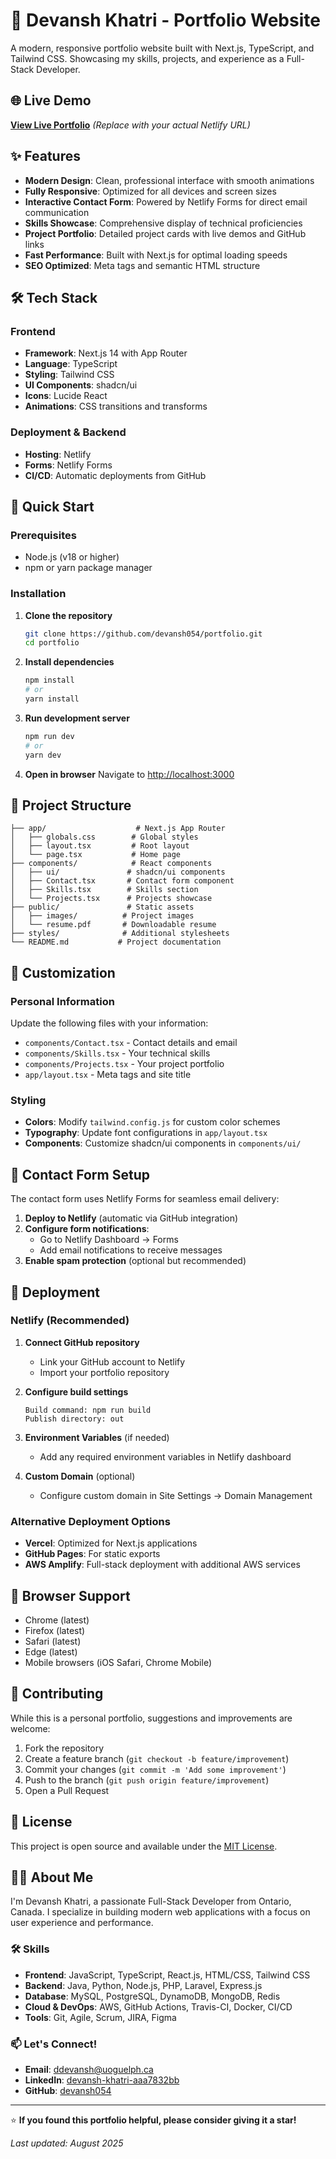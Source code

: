 # 🚀 Devansh Khatri - Portfolio Website

A modern, responsive portfolio website built with Next.js, TypeScript, and Tailwind CSS. Showcasing my skills, projects, and experience as a Full-Stack Developer.

## 🌐 Live Demo

[**View Live Portfolio**](https://your-netlify-url.netlify.app) *(Replace with your actual Netlify URL)*

## ✨ Features

- **Modern Design**: Clean, professional interface with smooth animations
- **Fully Responsive**: Optimized for all devices and screen sizes
- **Interactive Contact Form**: Powered by Netlify Forms for direct email communication
- **Skills Showcase**: Comprehensive display of technical proficiencies
- **Project Portfolio**: Detailed project cards with live demos and GitHub links
- **Fast Performance**: Built with Next.js for optimal loading speeds
- **SEO Optimized**: Meta tags and semantic HTML structure

## 🛠️ Tech Stack

### Frontend
- **Framework**: Next.js 14 with App Router
- **Language**: TypeScript
- **Styling**: Tailwind CSS
- **UI Components**: shadcn/ui
- **Icons**: Lucide React
- **Animations**: CSS transitions and transforms

### Deployment & Backend
- **Hosting**: Netlify
- **Forms**: Netlify Forms
- **CI/CD**: Automatic deployments from GitHub

## 🚀 Quick Start

### Prerequisites
- Node.js (v18 or higher)
- npm or yarn package manager

### Installation

1. **Clone the repository**
   ```bash
   git clone https://github.com/devansh054/portfolio.git
   cd portfolio
   ```

2. **Install dependencies**
   ```bash
   npm install
   # or
   yarn install
   ```

3. **Run development server**
   ```bash
   npm run dev
   # or
   yarn dev
   ```

4. **Open in browser**
   Navigate to [http://localhost:3000](http://localhost:3000)

## 📁 Project Structure

```
├── app/                    # Next.js App Router
│   ├── globals.css        # Global styles
│   ├── layout.tsx         # Root layout
│   └── page.tsx           # Home page
├── components/            # React components
│   ├── ui/               # shadcn/ui components
│   ├── Contact.tsx       # Contact form component
│   ├── Skills.tsx        # Skills section
│   └── Projects.tsx      # Projects showcase
├── public/               # Static assets
│   ├── images/          # Project images
│   └── resume.pdf       # Downloadable resume
├── styles/              # Additional stylesheets
└── README.md           # Project documentation
```

## 🎨 Customization

### Personal Information
Update the following files with your information:
- `components/Contact.tsx` - Contact details and email
- `components/Skills.tsx` - Your technical skills
- `components/Projects.tsx` - Your project portfolio
- `app/layout.tsx` - Meta tags and site title

### Styling
- **Colors**: Modify `tailwind.config.js` for custom color schemes
- **Typography**: Update font configurations in `app/layout.tsx`
- **Components**: Customize shadcn/ui components in `components/ui/`

## 📧 Contact Form Setup

The contact form uses Netlify Forms for seamless email delivery:

1. **Deploy to Netlify** (automatic via GitHub integration)
2. **Configure form notifications**:
   - Go to Netlify Dashboard → Forms
   - Add email notifications to receive messages
3. **Enable spam protection** (optional but recommended)

## 🚀 Deployment

### Netlify (Recommended)

1. **Connect GitHub repository**
   - Link your GitHub account to Netlify
   - Import your portfolio repository

2. **Configure build settings**
   ```
   Build command: npm run build
   Publish directory: out
   ```

3. **Environment Variables** (if needed)
   - Add any required environment variables in Netlify dashboard

4. **Custom Domain** (optional)
   - Configure custom domain in Site Settings → Domain Management

### Alternative Deployment Options

- **Vercel**: Optimized for Next.js applications
- **GitHub Pages**: For static exports
- **AWS Amplify**: Full-stack deployment with additional AWS services

## 📱 Browser Support

- Chrome (latest)
- Firefox (latest)
- Safari (latest)
- Edge (latest)
- Mobile browsers (iOS Safari, Chrome Mobile)

## 🤝 Contributing

While this is a personal portfolio, suggestions and improvements are welcome:

1. Fork the repository
2. Create a feature branch (`git checkout -b feature/improvement`)
3. Commit your changes (`git commit -m 'Add some improvement'`)
4. Push to the branch (`git push origin feature/improvement`)
5. Open a Pull Request

## 📄 License

This project is open source and available under the [MIT License](LICENSE).

## 👨‍💻 About Me

I'm Devansh Khatri, a passionate Full-Stack Developer from Ontario, Canada. I specialize in building modern web applications with a focus on user experience and performance.

### 🛠️ Skills
- **Frontend**: JavaScript, TypeScript, React.js, HTML/CSS, Tailwind CSS
- **Backend**: Java, Python, Node.js, PHP, Laravel, Express.js
- **Database**: MySQL, PostgreSQL, DynamoDB, MongoDB, Redis
- **Cloud & DevOps**: AWS, GitHub Actions, Travis-CI, Docker, CI/CD
- **Tools**: Git, Agile, Scrum, JIRA, Figma

### 📫 Let's Connect!
- **Email**: [ddevansh@uoguelph.ca](mailto:ddevansh@uoguelph.ca)
- **LinkedIn**: [devansh-khatri-aaa7832bb](https://linkedin.com/in/devansh-khatri-aaa7832bb)
- **GitHub**: [devansh054](https://github.com/devansh054)

---

⭐ **If you found this portfolio helpful, please consider giving it a star!**

*Last updated: August 2025*
